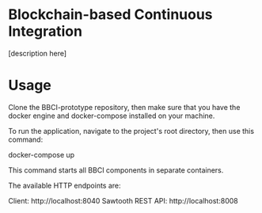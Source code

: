 # Blockchain-based Continuous Integration

[description here]

# Usage
Clone the BBCI-prototype repository, then make sure that you have the docker engine and docker-compose installed on your machine.

To run the application, navigate to the project's root directory, then use this command:

docker-compose up

This command starts all BBCI components in separate containers.

The available HTTP endpoints are:

Client: http://localhost:8040
Sawtooth REST API: http://localhost:8008
